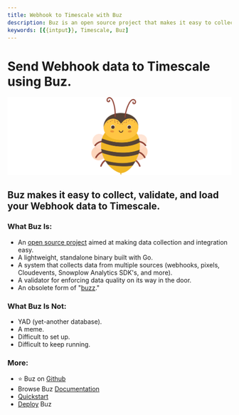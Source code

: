 ```yaml
---
title: Webhook to Timescale with Buz
description: Buz is an open source project that makes it easy to collect, validate, and load Webhook data to Timescale.
keywords: [{{intput}}, Timescale, Buz]
---
```


# Send Webhook data to Timescale using Buz.

![buzz](../../../static/img/buzz.png)


## Buz makes it easy to collect, validate, and load your Webhook data to Timescale.


### What Buz Is:

- An [open source project](https://github.com/silverton-io/buz) aimed at making data collection and integration easy.
- A lightweight, standalone binary built with Go.
- A system that collects data from multiple sources (webhooks, pixels, Cloudevents, Snowplow Analytics SDK's, and more).
- A validator for enforcing data quality on its way in the door.
- An obsolete form of "[buzz](https://www.merriam-webster.com/dictionary/buzz)."


### What Buz Is Not:

- YAD (yet-another database).
- A meme.
- Difficult to set up.
- Difficult to keep running.


### More:
- ⭐ Buz on [Github](https://github.com/silverton-io/buz)
- Browse Buz [Documentation](/)
- [Quickstart](/examples/quickstart)
- [Deploy](category/deploying-buz) Buz

